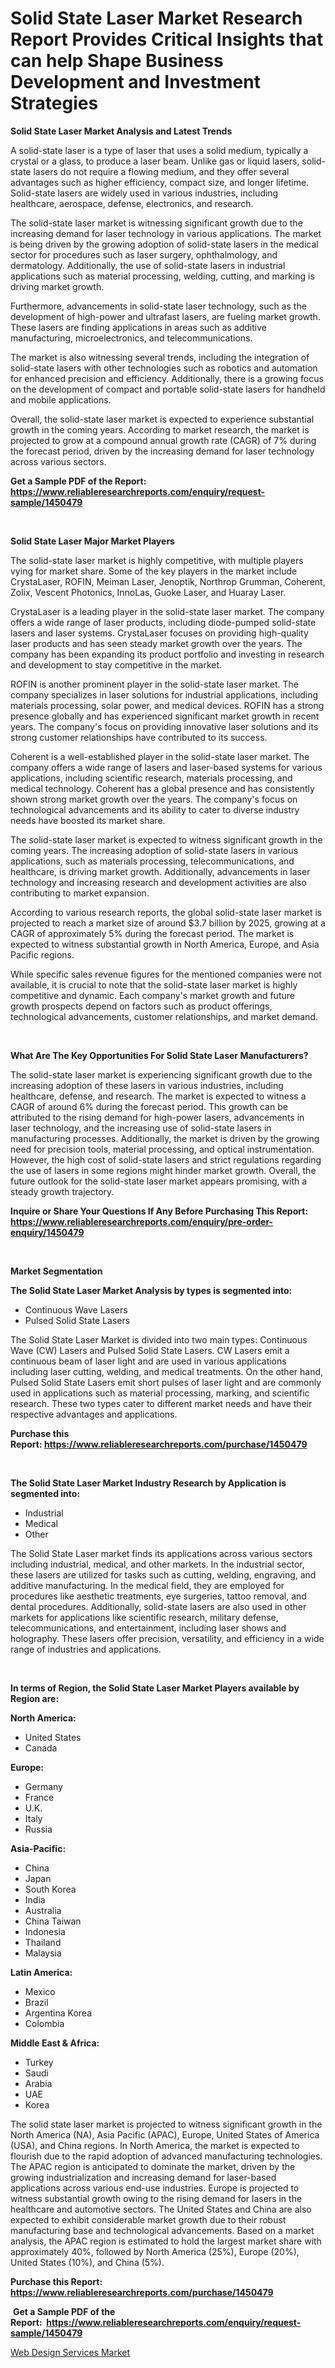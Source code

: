 <p><h1>Solid State Laser Market Research Report Provides Critical Insights that can help Shape Business Development and Investment Strategies</h1></p><p><strong>Solid State Laser Market Analysis and Latest Trends</strong></p>
<p><p>A solid-state laser is a type of laser that uses a solid medium, typically a crystal or a glass, to produce a laser beam. Unlike gas or liquid lasers, solid-state lasers do not require a flowing medium, and they offer several advantages such as higher efficiency, compact size, and longer lifetime. Solid-state lasers are widely used in various industries, including healthcare, aerospace, defense, electronics, and research.</p><p>The solid-state laser market is witnessing significant growth due to the increasing demand for laser technology in various applications. The market is being driven by the growing adoption of solid-state lasers in the medical sector for procedures such as laser surgery, ophthalmology, and dermatology. Additionally, the use of solid-state lasers in industrial applications such as material processing, welding, cutting, and marking is driving market growth.</p><p>Furthermore, advancements in solid-state laser technology, such as the development of high-power and ultrafast lasers, are fueling market growth. These lasers are finding applications in areas such as additive manufacturing, microelectronics, and telecommunications.</p><p>The market is also witnessing several trends, including the integration of solid-state lasers with other technologies such as robotics and automation for enhanced precision and efficiency. Additionally, there is a growing focus on the development of compact and portable solid-state lasers for handheld and mobile applications.</p><p>Overall, the solid-state laser market is expected to experience substantial growth in the coming years. According to market research, the market is projected to grow at a compound annual growth rate (CAGR) of 7% during the forecast period, driven by the increasing demand for laser technology across various sectors.</p></p>
<p><strong>Get a Sample PDF of the Report:&nbsp; <a href="https://www.reliableresearchreports.com/enquiry/request-sample/1450479">https://www.reliableresearchreports.com/enquiry/request-sample/1450479</a></strong></p>
<p>&nbsp;</p>
<p><strong>Solid State Laser Major Market Players</strong></p>
<p><p>The solid-state laser market is highly competitive, with multiple players vying for market share. Some of the key players in the market include CrystaLaser, ROFIN, Meiman Laser, Jenoptik, Northrop Grumman, Coherent, Zolix, Vescent Photonics, InnoLas, Guoke Laser, and Huaray Laser. </p><p>CrystaLaser is a leading player in the solid-state laser market. The company offers a wide range of laser products, including diode-pumped solid-state lasers and laser systems. CrystaLaser focuses on providing high-quality laser products and has seen steady market growth over the years. The company has been expanding its product portfolio and investing in research and development to stay competitive in the market.</p><p>ROFIN is another prominent player in the solid-state laser market. The company specializes in laser solutions for industrial applications, including materials processing, solar power, and medical devices. ROFIN has a strong presence globally and has experienced significant market growth in recent years. The company's focus on providing innovative laser solutions and its strong customer relationships have contributed to its success.</p><p>Coherent is a well-established player in the solid-state laser market. The company offers a wide range of lasers and laser-based systems for various applications, including scientific research, materials processing, and medical technology. Coherent has a global presence and has consistently shown strong market growth over the years. The company's focus on technological advancements and its ability to cater to diverse industry needs have boosted its market share.</p><p>The solid-state laser market is expected to witness significant growth in the coming years. The increasing adoption of solid-state lasers in various applications, such as materials processing, telecommunications, and healthcare, is driving market growth. Additionally, advancements in laser technology and increasing research and development activities are also contributing to market expansion.</p><p>According to various research reports, the global solid-state laser market is projected to reach a market size of around $3.7 billion by 2025, growing at a CAGR of approximately 5% during the forecast period. The market is expected to witness substantial growth in North America, Europe, and Asia Pacific regions.</p><p>While specific sales revenue figures for the mentioned companies were not available, it is crucial to note that the solid-state laser market is highly competitive and dynamic. Each company's market growth and future growth prospects depend on factors such as product offerings, technological advancements, customer relationships, and market demand.</p></p>
<p>&nbsp;</p>
<p><strong>What Are The Key Opportunities For Solid State Laser Manufacturers?</strong></p>
<p><p>The solid-state laser market is experiencing significant growth due to the increasing adoption of these lasers in various industries, including healthcare, defense, and research. The market is expected to witness a CAGR of around 6% during the forecast period. This growth can be attributed to the rising demand for high-power lasers, advancements in laser technology, and the increasing use of solid-state lasers in manufacturing processes. Additionally, the market is driven by the growing need for precision tools, material processing, and optical instrumentation. However, the high cost of solid-state lasers and strict regulations regarding the use of lasers in some regions might hinder market growth. Overall, the future outlook for the solid-state laser market appears promising, with a steady growth trajectory.</p></p>
<p><strong>Inquire or Share Your Questions If Any Before Purchasing This Report: <a href="https://www.reliableresearchreports.com/enquiry/pre-order-enquiry/1450479">https://www.reliableresearchreports.com/enquiry/pre-order-enquiry/1450479</a></strong></p>
<p>&nbsp;</p>
<p><strong>Market Segmentation</strong></p>
<p><strong>The Solid State Laser Market Analysis by types is segmented into:</strong></p>
<p><ul><li>Continuous Wave Lasers</li><li>Pulsed Solid State Lasers</li></ul></p>
<p><p>The Solid State Laser Market is divided into two main types: Continuous Wave (CW) Lasers and Pulsed Solid State Lasers. CW Lasers emit a continuous beam of laser light and are used in various applications including laser cutting, welding, and medical treatments. On the other hand, Pulsed Solid State Lasers emit short pulses of laser light and are commonly used in applications such as material processing, marking, and scientific research. These two types cater to different market needs and have their respective advantages and applications.</p></p>
<p><strong>Purchase this Report:&nbsp;<a href="https://www.reliableresearchreports.com/purchase/1450479">https://www.reliableresearchreports.com/purchase/1450479</a></strong></p>
<p>&nbsp;</p>
<p><strong>The Solid State Laser Market Industry Research by Application is segmented into:</strong></p>
<p><ul><li>Industrial</li><li>Medical</li><li>Other</li></ul></p>
<p><p>The Solid State Laser market finds its applications across various sectors including industrial, medical, and other markets. In the industrial sector, these lasers are utilized for tasks such as cutting, welding, engraving, and additive manufacturing. In the medical field, they are employed for procedures like aesthetic treatments, eye surgeries, tattoo removal, and dental procedures. Additionally, solid-state lasers are also used in other markets for applications like scientific research, military defense, telecommunications, and entertainment, including laser shows and holography. These lasers offer precision, versatility, and efficiency in a wide range of industries and applications.</p></p>
<p>&nbsp;</p>
<p><strong>In terms of Region, the Solid State Laser Market Players available by Region are:</strong></p>
<p>
    <p> <strong> North America: </strong>
        <ul>
            <li>United States</li>
            <li>Canada</li>
        </ul>
        </p> 
    <p> <strong> Europe: </strong>
        <ul>
            <li>Germany</li>
            <li>France</li>
            <li>U.K.</li>
            <li>Italy</li>
            <li>Russia</li>
        </ul>
        </p> 
    <p> <strong> Asia-Pacific: </strong>
        <ul>
            <li>China</li>
            <li>Japan</li>
            <li>South Korea</li>
            <li>India</li>
            <li>Australia</li>
            <li>China Taiwan</li>
            <li>Indonesia</li>
            <li>Thailand</li>
            <li>Malaysia</li>
        </ul>
        </p> 
    <p> <strong> Latin America: </strong>
        <ul>
            <li>Mexico</li>
            <li>Brazil</li>
            <li>Argentina Korea</li>
            <li>Colombia</li>
        </ul>
        </p> 
    <p> <strong> Middle East & Africa: </strong>
        <ul>
            <li>Turkey</li>
            <li>Saudi</li>
            <li>Arabia</li>
            <li>UAE</li>
            <li>Korea</li>
        </ul>
    </p>
    </p>
<p><p>The solid state laser market is projected to witness significant growth in the North America (NA), Asia Pacific (APAC), Europe, United States of America (USA), and China regions. In North America, the market is expected to flourish due to the rapid adoption of advanced manufacturing technologies. The APAC region is anticipated to dominate the market, driven by the growing industrialization and increasing demand for laser-based applications across various end-use industries. Europe is projected to witness substantial growth owing to the rising demand for lasers in the healthcare and automotive sectors. The United States and China are also expected to exhibit considerable market growth due to their robust manufacturing base and technological advancements. Based on a market analysis, the APAC region is estimated to hold the largest market share with approximately 40%, followed by North America (25%), Europe (20%), United States (10%), and China (5%).</p></p>
<p><strong>Purchase this Report: <a href="https://www.reliableresearchreports.com/purchase/1450479">https://www.reliableresearchreports.com/purchase/1450479</a></strong></p>
<p>&nbsp;<strong>Get a Sample PDF of the Report:&nbsp;&nbsp;<a href="https://www.reliableresearchreports.com/enquiry/request-sample/1450479">https://www.reliableresearchreports.com/enquiry/request-sample/1450479</a></strong></p>
<p><strong></strong></p>
<p><p><a href="https://medium.com/@marielong2006/web-design-services-market-share-evolution-and-market-growth-trends-2023-2030-e6286d12e5af">Web Design Services Market</a></p></p>